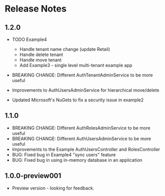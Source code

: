 # Release Notes


## 1.2.0

- TODO Example4
  - Handle tenant name change (update Retail)
  - Handle delete tenant
  - Handle move tenant
  - Add Example3 - single level multi-tenant example app

- BREAKING CHANGE: Different AuthTenantAdminService to be more useful
- Improvements to AuthUsersAdminService for hierarchical move/delete
- Updated Microsoft's NuGets to fix a security issue in example2

## 1.1.0

- BREAKING CHANGE: Different AuthRolesAdminService to be more useful
- BREAKING CHANGE: Different AuthUsersAdminService to be more useful
- Improvements to the Example AuthUsersController and RolesController
- BUG: Fixed bug in Example4 "sync users" feature
- BUG: Fixed bug in using in-memory database in an application

## 1.0.0-preview001

- Preview version - looking for feedback.




